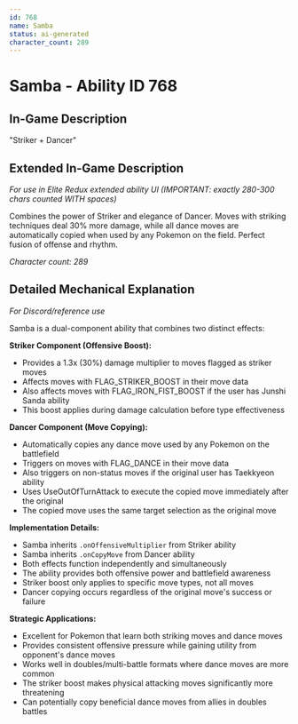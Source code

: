 ```yaml
---
id: 768
name: Samba
status: ai-generated
character_count: 289
---
```


# Samba - Ability ID 768

## In-Game Description
"Striker + Dancer"

## Extended In-Game Description
*For use in Elite Redux extended ability UI (IMPORTANT: exactly 280-300 chars counted WITH spaces)*

Combines the power of Striker and elegance of Dancer. Moves with striking techniques deal 30% more damage, while all dance moves are automatically copied when used by any Pokemon on the field. Perfect fusion of offense and rhythm.

*Character count: 289*

## Detailed Mechanical Explanation
*For Discord/reference use*

Samba is a dual-component ability that combines two distinct effects:

**Striker Component (Offensive Boost):**
- Provides a 1.3x (30%) damage multiplier to moves flagged as striker moves
- Affects moves with FLAG_STRIKER_BOOST in their move data
- Also affects moves with FLAG_IRON_FIST_BOOST if the user has Junshi Sanda ability
- This boost applies during damage calculation before type effectiveness

**Dancer Component (Move Copying):**
- Automatically copies any dance move used by any Pokemon on the battlefield
- Triggers on moves with FLAG_DANCE in their move data
- Also triggers on non-status moves if the original user has Taekkyeon ability
- Uses UseOutOfTurnAttack to execute the copied move immediately after the original
- The copied move uses the same target selection as the original move

**Implementation Details:**
- Samba inherits `.onOffensiveMultiplier` from Striker ability
- Samba inherits `.onCopyMove` from Dancer ability
- Both effects function independently and simultaneously
- The ability provides both offensive power and battlefield awareness
- Striker boost only applies to specific move types, not all moves
- Dancer copying occurs regardless of the original move's success or failure

**Strategic Applications:**
- Excellent for Pokemon that learn both striking moves and dance moves
- Provides consistent offensive pressure while gaining utility from opponent's dance moves
- Works well in doubles/multi-battle formats where dance moves are more common
- The striker boost makes physical attacking moves significantly more threatening
- Can potentially copy beneficial dance moves from allies in doubles battles